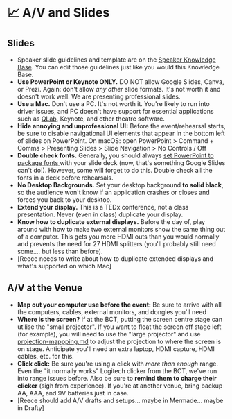 # 📈 A/V and Slides

## Slides

* Speaker slide guidelines and template are on the [Speaker Knowledge Base](https://app.gitbook.com/s/tCiaJkmdXjI1rcT80tcF/slides-and-a-v). You can edit those guidelines just like you would this Knowledge Base.
* **Use PowerPoint or Keynote ONLY.** DO NOT allow Google Slides, Canva, or Prezi. Again: don't allow _any other_ slide formats. It's not worth it and doesn't work well. We are presenting professional slides.
* **Use a Mac.** Don't use a PC. It's not worth it. You're likely to run into driver issues, and PC doesn't have support for essential applications such as [QLab](https://qlab.app/), Keynote, and other theatre software.
* **Hide annoying and unprofessional UI:** Before the event/rehearsal starts, be sure to disable navigational UI elements that appear in the bottom left of slides on PowerPoint. On macOS: open PowerPoint > Command + Comma > Presenting Slides > Slide Navigation > No Controls / Off
* **Double check fonts.** Generally, you should always [set PowerPoint to package fonts ](https://www.howtogeek.com/660274/how-to-embed-fonts-in-powerpoint/)with your slide deck (now, that's something Google Slides can't do!). However, some will forget to do this. Double check all the fonts in a deck before rehearsals.
* **No Desktop Backgrounds.** Set your desktop background **to solid black**, so the audience won't know if an application crashes or closes and forces you back to your desktop.&#x20;
* **Extend your display.** This is a TEDx conference, not a class presentation. Never (even in class) duplicate your display.
* **Know how to duplicate external displays.** Before the day of, play around with how to make two external monitors show the same thing out of a computer. This gets you more HDMI outs than you would normally and prevents the need for 27 HDMI splitters (you'll probably still need some.... but less than before).
* \[Reece needs to write about how to duplicate extended displays and what's supported on which Mac]



## A/V at the Venue

* **Map out your computer use before the event:** Be sure to arrive with all the computers, cables, external monitors, and dongles you'll need
* **Where is the screen?** If at the BCT, putting the screen centre stage can utilise the "small projector". If you want to float the screen off stage left (for example), you will need to use the "large projector" and use [projection-mappping.md](../theatrical/projection-mappping.md "mention") to adjust the projection to where the screen is on stage. Anticipate you'll need an extra laptop, HDMI capture, HDMI cables, etc. for this.
* **Click click:** Be sure you're using a click with _more than enough_ range. Even the "it normally works" Logitech clicker from the BCT, we've run into range issues before. Also be sure to **remind them to charge their clicker** (sigh from experience). If you're at another venue, bring backup AA, AAA, and 9V batteries just in case.
* \[Reece should add A/V drafts and setups... maybe in Mermade... maybe in Drafty]





